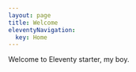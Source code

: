 ```yaml
---
layout: page
title: Welcome
eleventyNavigation:
  key: Home
---
```


Welcome to Eleventy starter, my boy.
